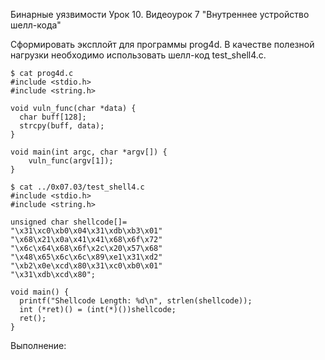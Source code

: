 Бинарные уязвимости
Урок 10. Видеоурок 7 "Внутреннее устройство шелл-кода"

Сформировать эксплойт для программы prog4d. В качестве полезной нагрузки необходимо использовать шелл-код test_shell4.c.
```clang
$ cat prog4d.c 
#include <stdio.h>
#include <string.h>

void vuln_func(char *data) { 
  char buff[128]; 
  strcpy(buff, data); 
} 

void main(int argc, char *argv[]) {
    vuln_func(argv[1]);
}

$ cat ../0x07.03/test_shell4.c 
#include <stdio.h>
#include <string.h>

unsigned char shellcode[]=
"\x31\xc0\xb0\x04\x31\xdb\xb3\x01"
"\x68\x21\x0a\x41\x41\x68\x6f\x72"
"\x6c\x64\x68\x6f\x2c\x20\x57\x68"
"\x48\x65\x6c\x6c\x89\xe1\x31\xd2"
"\xb2\x0e\xcd\x80\x31\xc0\xb0\x01"
"\x31\xdb\xcd\x80";

void main() {
  printf("Shellcode Length: %d\n", strlen(shellcode));
  int (*ret)() = (int(*)())shellcode;
  ret();
}
```
Выполнение: 
